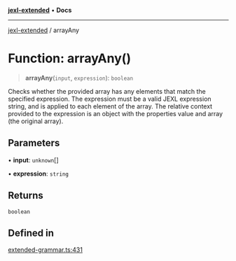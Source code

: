 [**jexl-extended**](../README.md) • **Docs**

***

[jexl-extended](../globals.md) / arrayAny

# Function: arrayAny()

> **arrayAny**(`input`, `expression`): `boolean`

Checks whether the provided array has any elements that match the specified expression.
The expression must be a valid JEXL expression string, and is applied to each element of the array.
The relative context provided to the expression is an object with the properties value and array (the original array).

## Parameters

• **input**: `unknown`[]

• **expression**: `string`

## Returns

`boolean`

## Defined in

[extended-grammar.ts:431](https://github.com/nikoraes/jexl-extended/blob/6615aed6c8a07c2ecf0502c413d5c565a91b5f13/src/extended-grammar.ts#L431)
